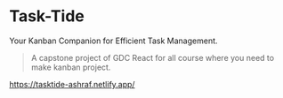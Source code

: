 # Task-Tide
Your Kanban Companion for Efficient Task Management.
> A capstone project of GDC React for all course where you need to make kanban project.

https://tasktide-ashraf.netlify.app/
